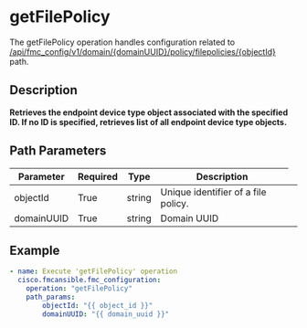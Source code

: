 # getFilePolicy

The getFilePolicy operation handles configuration related to [/api/fmc_config/v1/domain/{domainUUID}/policy/filepolicies/{objectId}](/paths//api/fmc_config/v1/domain/{domain_uuid}/policy/filepolicies/{object_id}.md) path.&nbsp;
## Description
**Retrieves the endpoint device type object associated with the specified ID. If no ID is specified, retrieves list of all endpoint device type objects.**

## Path Parameters
| Parameter | Required | Type | Description |
| --------- | -------- | ---- | ----------- |
| objectId | True | string <td colspan=3> Unique identifier of a file policy. |
| domainUUID | True | string <td colspan=3> Domain UUID |

## Example
```yaml
- name: Execute 'getFilePolicy' operation
  cisco.fmcansible.fmc_configuration:
    operation: "getFilePolicy"
    path_params:
        objectId: "{{ object_id }}"
        domainUUID: "{{ domain_uuid }}"

```